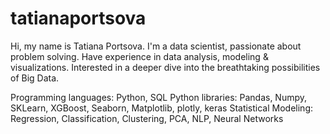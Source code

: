 # tatianaportsova
Hi, my name is Tatiana Portsova. 
I'm a data scientist, passionate about problem solving. 
Have experience in data analysis, modeling & visualizations. Interested in a deeper dive into the breathtaking possibilities of Big Data.

Programming languages: Python, SQL
Python libraries: Pandas, Numpy, SKLearn, XGBoost, Seaborn, Matplotlib, plotly, keras
Statistical Modeling: Regression, Classification, Clustering, PCA, NLP, Neural Networks
